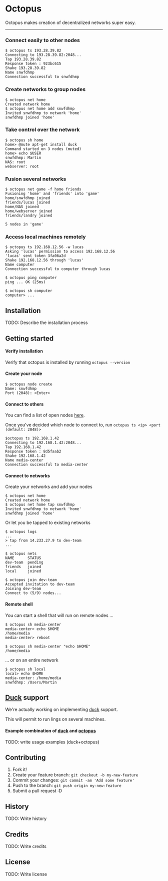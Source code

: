 Octopus
======

Octopus makes creation of decentralized networks super easy.

----

### Connect easily to other nodes

```
$ octopus ts 193.28.39.82
Connecting to 193.28.39.82:2048...
Tap 193.28.39.82
Response token : 923bc615
Shake 193.28.39.82
Name snwfdhmp
Connection successful to snwfdhmp
```

### Create networks to group nodes

```
$ octopus net home
Created network home
$ octopus net home add snwfdhmp
Invited snwfdhmp to network 'home'
snwfdhmp joined 'home'
```

### Take control over the network

```
$ octopus sh home
home> @mute apt-get install duck
Command started on 3 nodes (muted)
home> echo $USER
snwfdhmp: Martin
NAS: root
webserver: root
```

### Fusion several networks

```
$ octopus net game -f home friends
Fusioning 'home' and 'friends' into 'game'
home/snwfdhmp joined
friends/lucas joined
home/NAS joined
home/webserver joined
friends/landry joined

5 nodes in 'game'
```

### Access local machines remotely

```
$ octopus ts 192.168.12.56 -w lucas
Asking 'lucas' permission to access 192.168.12.56
'lucas' sent token 3fa06a2d
Shake 192.168.12.56 through 'lucas'
Name computer
Connection successful to computer through lucas

$ octopus ping computer
ping ... OK (25ms)

$ octopus sh computer
computer> ...
```

## Installation

TODO: Describe the installation process

## Getting started

#### Verify installation
 Verify that octopus is installed by running `octopus --version` 
#### Create your node
```
$ octopus node create
Name: snwfdhmp
Port (2048): <Enter>
```
#### Connect to others
You can find a list of open nodes [here](#).

Once you've decided which node to connect to, run `octopus ts <ip> <port (default: 2048)>`
```
$octopus ts 192.168.1.42
Connecting to 192.168.1.42:2048...
Tap 192.168.1.42
Response token : 8d5faab2
Shake 192.168.1.42
Name media-center
Connection successful to media-center
```

#### Connect to networks
Create your networks and add your nodes
```
$ octopus net home
Created network home
$ octopus net home tap snwfdhmp
Invited snwfdhmp to network 'home'
snwfdhmp joined 'home'
```

Or let you be tapped to existing networks
```
$ octopus logs
...
> tap from 14.233.27.9 to dev-team
...

$ octopus nets
NAME      STATUS
dev-team  pending
friends   joined
local     joined

$ octopus join dev-team
Accepted invitation to dev-team
Joining dev-team
Connect to (5/9) nodes...
```


#### Remote shell
You can start a shell that will run on remote nodes ...

```
$ octopus sh media-center
media-center> echo $HOME
/home/media
media-center> reboot

$ octopus sh media-center "echo $HOME"
/home/media
```

... or on an entire network
```
$ octopus sh local
local> echo $HOME
media-center: /home/media
snwfdhmp: /Users/Martin
```

## [Duck](https://github.com/snwfdhmp/duck) support

We're actually working on implementing [duck](https://github.com/snwfdhmp/duck) support.

This will permit to run lings on several machines.

#### Example combination of [duck](https://github.com/snwfdhmp/duck) and [octopus](https://github.com/snwfdhmp/octopus)

TODO: write usage examples (duck+octopus)

## Contributing

1. Fork it!
2. Create your feature branch: `git checkout -b my-new-feature`
3. Commit your changes: `git commit -am 'Add some feature'`
4. Push to the branch: `git push origin my-new-feature`
5. Submit a pull request :D

## History

TODO: Write history

## Credits

TODO: Write credits

## License

TODO: Write license
